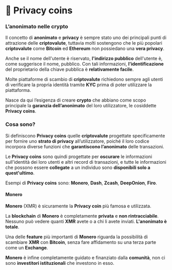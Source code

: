 # 🥷 Privacy coins

### L’anonimato nelle crypto <a href="#lanonimato-nelle-crypto" id="lanonimato-nelle-crypto"></a>

Il concetto di **anonimato** e **privacy** è sempre stato uno dei principali punti di attrazione delle **criptovalute**, tuttavia molti sostengono che le più popolari **criptovalute** come **Bitcoin** ed **Ethereum** non possiedano una **vera privacy**.

Anche se il nome dell'utente è riservato, **l'indirizzo pubblico** dell'utente è, come suggerisce il nome, pubblico. Con tali informazioni, **l'identificazione** del proprietario della chiave pubblica è **relativamente facile**.

Molte piattaforme di scambio di **criptovalute** richiedono sempre agli utenti di verificare la propria identità tramite **KYC** prima di poter utilizzare la piattaforma.

Nasce da qui l’esigenza di creare **crypto** che abbiano come scopo principale la **garanzia dell’anonimato** del loro utilizzatore, le cosiddette **Privacy coins**.

### Cosa sono? <a href="#le-privacy-coin" id="le-privacy-coin"></a>

Si definiscono **Privacy coins** quelle **criptovalute** progettate specificamente per fornire uno **strato di privacy** all’utilizzatore, poiché il loro codice incorpora diverse funzioni che **garantiscono l’anonimato** delle transazioni.

Le **Privacy coins** sono quindi progettate per **oscurare** le informazioni sull'identità dei loro utenti e altri record di transazioni, e tutte le informazioni che possono essere **collegate** a un individuo sono **disponibili solo a quest'ultimo**.

Esempi di **Privacy coins** sono: **Monero**, **Dash**, **Zcash**, **DeepOnion**, **Firo**.

#### Monero <a href="#monero" id="monero"></a>

**Monero** (XMR) è sicuramente la **Privacy coin** più famosa e utilizzata.

La **blockchain** di **Monero** è completamente **privata** e **non rintracciabile**. Nessuno può vedere quanti **XMR** avete o a chi li avete inviati. **L'anonimato è totale**.

Una delle **feature** più importanti di **Monero** riguarda la possibilità di scambiare **XMR** con **Bitcoin**, senza fare affidamento su una terza parte come un **Exchange**.

**Monero** è infine completamente guidato e finanziato dalla **comunità**, non ci sono **investitori istituzionali** che investono in esso.
